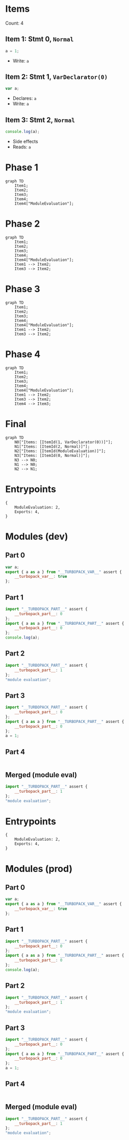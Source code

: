 # Items

Count: 4

## Item 1: Stmt 0, `Normal`

```js
a = 1;

```

- Write: `a`

## Item 2: Stmt 1, `VarDeclarator(0)`

```js
var a;

```

- Declares: `a`
- Write: `a`

## Item 3: Stmt 2, `Normal`

```js
console.log(a);

```

- Side effects
- Reads: `a`

# Phase 1
```mermaid
graph TD
    Item1;
    Item2;
    Item3;
    Item4;
    Item4["ModuleEvaluation"];
```
# Phase 2
```mermaid
graph TD
    Item1;
    Item2;
    Item3;
    Item4;
    Item4["ModuleEvaluation"];
    Item1 --> Item2;
    Item3 --> Item2;
```
# Phase 3
```mermaid
graph TD
    Item1;
    Item2;
    Item3;
    Item4;
    Item4["ModuleEvaluation"];
    Item1 --> Item2;
    Item3 --> Item2;
```
# Phase 4
```mermaid
graph TD
    Item1;
    Item2;
    Item3;
    Item4;
    Item4["ModuleEvaluation"];
    Item1 --> Item2;
    Item3 --> Item2;
    Item4 --> Item3;
```
# Final
```mermaid
graph TD
    N0["Items: [ItemId(1, VarDeclarator(0))]"];
    N1["Items: [ItemId(2, Normal)]"];
    N2["Items: [ItemId(ModuleEvaluation)]"];
    N3["Items: [ItemId(0, Normal)]"];
    N3 --> N0;
    N1 --> N0;
    N2 --> N1;
```
# Entrypoints

```
{
    ModuleEvaluation: 2,
    Exports: 4,
}
```


# Modules (dev)
## Part 0
```js
var a;
export { a as a } from "__TURBOPACK_VAR__" assert {
    __turbopack_var__: true
};

```
## Part 1
```js
import "__TURBOPACK_PART__" assert {
    __turbopack_part__: 0
};
import { a as a } from "__TURBOPACK_PART__" assert {
    __turbopack_part__: 0
};
console.log(a);

```
## Part 2
```js
import "__TURBOPACK_PART__" assert {
    __turbopack_part__: 1
};
"module evaluation";

```
## Part 3
```js
import "__TURBOPACK_PART__" assert {
    __turbopack_part__: 0
};
import { a as a } from "__TURBOPACK_PART__" assert {
    __turbopack_part__: 0
};
a = 1;

```
## Part 4
```js

```
## Merged (module eval)
```js
import "__TURBOPACK_PART__" assert {
    __turbopack_part__: 1
};
"module evaluation";

```
# Entrypoints

```
{
    ModuleEvaluation: 2,
    Exports: 4,
}
```


# Modules (prod)
## Part 0
```js
var a;
export { a as a } from "__TURBOPACK_VAR__" assert {
    __turbopack_var__: true
};

```
## Part 1
```js
import "__TURBOPACK_PART__" assert {
    __turbopack_part__: 0
};
import { a as a } from "__TURBOPACK_PART__" assert {
    __turbopack_part__: 0
};
console.log(a);

```
## Part 2
```js
import "__TURBOPACK_PART__" assert {
    __turbopack_part__: 1
};
"module evaluation";

```
## Part 3
```js
import "__TURBOPACK_PART__" assert {
    __turbopack_part__: 0
};
import { a as a } from "__TURBOPACK_PART__" assert {
    __turbopack_part__: 0
};
a = 1;

```
## Part 4
```js

```
## Merged (module eval)
```js
import "__TURBOPACK_PART__" assert {
    __turbopack_part__: 1
};
"module evaluation";

```
